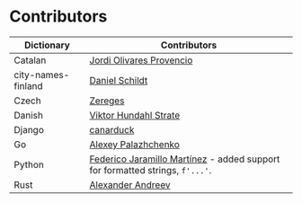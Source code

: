 # Contributors

| Dictionary            | Contributors |
| --------------------- | ------------ |
| Catalan               | [Jordi Olivares Provencio](https://github.com/jordiolivares) |
| city-names-finland    | [Daniel Schildt](https://github.com/d2s) |
| Czech                 | [Zereges](https://github.com/Zereges) |
| Danish                | [Viktor Hundahl Strate](https://github.com/viktorstrate) |
| Django                | [canarduck](https://github.com/canarduck) |
| Go                    | [Alexey Palazhchenko](https://github.com/AlekSi) |
| Python                | [Federico Jaramillo Martínez](https://github.com/jmfederico) - added support for formatted strings, `f'...'`. |
| Rust                  | [Alexander Andreev](https://github.com/andreevlex) |

<!--
    cspell:words Jordi Olivares Provencio
    cspell:words Daniel Schildt
    cspell:words Zereges
    cspell:words canarduck
    cspell:words Alexey Palazhchenko
    cspell:words Federico Jaramillo Martínez
    cspell:words Alexander Andreev
-->
